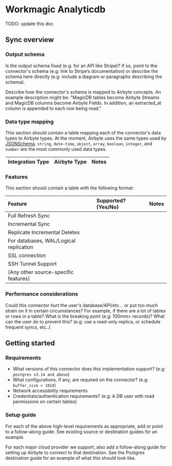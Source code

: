 # Workmagic Analyticdb

TODO: update this doc

## Sync overview

### Output schema

Is the output schema fixed (e.g: for an API like Stripe)? If so, point to the connector's schema (e.g: link to Stripe’s documentation) or describe the schema here directly (e.g: include a diagram or paragraphs describing the schema).

Describe how the connector's schema is mapped to Airbyte concepts. An example description might be: "MagicDB tables become Airbyte Streams and MagicDB columns become Airbyte Fields. In addition, an extracted\_at column is appended to each row being read."

### Data type mapping

This section should contain a table mapping each of the connector's data types to Airbyte types. At the moment, Airbyte uses the same types used by [JSONSchema](https://json-schema.org/understanding-json-schema/reference/index.html). `string`, `date-time`, `object`, `array`, `boolean`, `integer`, and `number` are the most commonly used data types.

| Integration Type | Airbyte Type | Notes |
| :--- | :--- | :--- |


### Features

This section should contain a table with the following format:

| Feature | Supported?(Yes/No) | Notes |
| :--- | :--- | :--- |
| Full Refresh Sync |  |  |
| Incremental Sync |  |  |
| Replicate Incremental Deletes |  |  |
| For databases, WAL/Logical replication |  |  |
| SSL connection |  |  |
| SSH Tunnel Support |  |  |
| (Any other source-specific features) |  |  |

### Performance considerations

Could this connector hurt the user's database/API/etc... or put too much strain on it in certain circumstances? For example, if there are a lot of tables or rows in a table? What is the breaking point (e.g: 100mm&gt; records)? What can the user do to prevent this? (e.g: use a read-only replica, or schedule frequent syncs, etc..)

## Getting started

### Requirements

* What versions of this connector does this implementation support? (e.g: `postgres v3.14 and above`)
* What configurations, if any, are required on the connector? (e.g: `buffer_size > 1024`)
* Network accessibility requirements
* Credentials/authentication requirements? (e.g: A  DB user with read permissions on certain tables)

### Setup guide

For each of the above high-level requirements as appropriate, add or point to a follow-along guide. See existing source or destination guides for an example.

For each major cloud provider we support, also add a follow-along guide for setting up Airbyte to connect to that destination. See the Postgres destination guide for an example of what this should look like.
